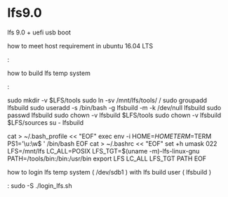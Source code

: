 # lfs9.0
lfs 9.0 + uefi usb boot

how to meet host requirement in ubuntu 16.04 LTS

: 

how to build lfs temp system

: 

sudo mkdir -v $LFS/tools
sudo ln -sv /mnt/lfs/tools/ /
sudo groupadd lfsbuild
sudo useradd -s /bin/bash -g lfsbuild -m -k /dev/null lfsbuild
sudo passwd lfsbuild
sudo chown -v lfsbuild $LFS/tools
sudo chown -v lfsbuild $LFS/sources
su - lfsbuild

cat > ~/.bash_profile << "EOF"
  exec env -i HOME=$HOME TERM=$TERM PS1='\u:\w\$ ' /bin/bash
  EOF
cat > ~/.bashrc << "EOF"
  set +h
  umask 022
  LFS=/mnt/lfs
  LC_ALL=POSIX
  LFS_TGT=$(uname -m)-lfs-linux-gnu
  PATH=/tools/bin:/bin:/usr/bin
  export LFS LC_ALL LFS_TGT PATH
  EOF


how to login lfs temp system ( /dev/sdb1 ) with lfs build user ( lfsbuild )

: sudo -S ./login_lfs.sh
